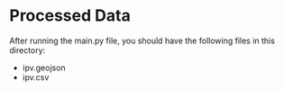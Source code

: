 # Processed Data

After running the main.py file, you should have the following files in this directory:

* ipv.geojson
* ipv.csv
